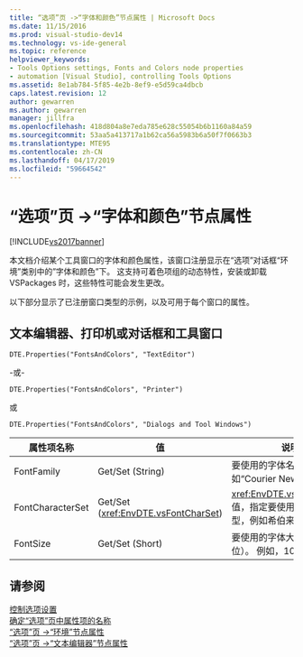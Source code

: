 ```yaml
---
title: “选项”页 ->“字体和颜色”节点属性 | Microsoft Docs
ms.date: 11/15/2016
ms.prod: visual-studio-dev14
ms.technology: vs-ide-general
ms.topic: reference
helpviewer_keywords:
- Tools Options settings, Fonts and Colors node properties
- automation [Visual Studio], controlling Tools Options
ms.assetid: 8e1ab784-5f85-4e2b-8ef9-e5d59ca4dbcb
caps.latest.revision: 12
author: gewarren
ms.author: gewarren
manager: jillfra
ms.openlocfilehash: 418d804a8e7eda785e628c55054b6b1160a84a59
ms.sourcegitcommit: 53aa5a413717a1b62ca56a5983b6a50f7f0663b3
ms.translationtype: MTE95
ms.contentlocale: zh-CN
ms.lasthandoff: 04/17/2019
ms.locfileid: "59664542"
---
```

# <a name="options-page-fonts-and-colors-node-properties"></a>“选项”页 ->“字体和颜色”节点属性
[!INCLUDE[vs2017banner](../../includes/vs2017banner.md)]

本文档介绍某个工具窗口的字体和颜色属性，该窗口注册显示在“选项”对话框“环境”类别中的”字体和颜色”下。 这支持可着色项组的动态特性，安装或卸载 VSPackages 时，这些特性可能会发生更改。  
  
 以下部分显示了已注册窗口类型的示例，以及可用于每个窗口的属性。  
  
## <a name="text-editor-or-printer-or-dialogs-and-tool-windows"></a>文本编辑器、打印机或对话框和工具窗口  
 `DTE.Properties("FontsAndColors", "TextEditor")`  
  
 -或-  
  
 `DTE.Properties("FontsAndColors", "Printer")`  
  
 或  
  
 `DTE.Properties("FontsAndColors", "Dialogs and Tool Windows")`  
  
|属性项名称|值|说明|  
|------------------------|-----------|-----------------|  
|FontFamily|Get/Set (String)|要使用的字体名称，如“Courier New”。|  
|FontCharacterSet|Get/Set (<xref:EnvDTE.vsFontCharSet>)|<xref:EnvDTE.vsFontCharSet> 值，指定要使用的字符集的类型，例如希伯来语或俄语。|  
|FontSize|Get/Set (Short)|要使用的字体大小（以磅为单位）。 例如，10 或 12。|  
  
## <a name="see-also"></a>请参阅  
 [控制选项设置](http://msdn.microsoft.com/library/a09ed242-7494-4cde-bbd1-7a8ec617965d)   
 [确定“选项”页中属性项的名称](http://msdn.microsoft.com/library/d450422d-47c7-4eeb-9f9f-3286264bc5aa)   
 [“选项”页 ->“环境”节点属性](../../ide/reference/options-page-environment-node-properties.md)   
 [“选项”页 ->“文本编辑器”节点属性](../../ide/reference/options-page-text-editor-node-properties.md)
